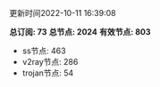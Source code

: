 更新时间2022-10-11 16:39:08

**总订阅: 73**
**总节点: 2024**
**有效节点: 803**
- ss节点: 463
- v2ray节点: 286
- trojan节点: 54

